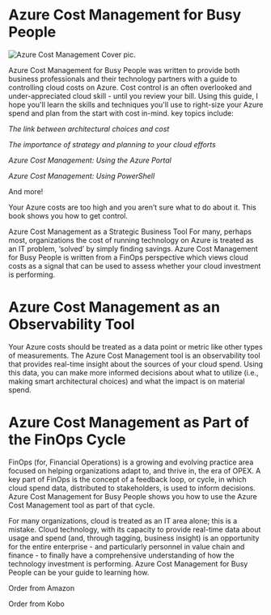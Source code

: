 # Azure Cost Management for Busy People

![Azure Cost Management Cover pic.](https://acmpstor.blob.core.windows.net/acmpblob1/Azure-Cost-Management-Cover-2.png)


Azure Cost Management for Busy People was written to provide both business professionals and their technology partners with a guide to controlling cloud costs on Azure. Cost control is an often overlooked and under-appreciated cloud skill - until you review your bill. Using this guide, I hope you'll learn the skills and techniques you'll use to right-size your Azure spend and plan from the start with cost in-mind. key topics include:

*The link between architectural choices and cost*

*The importance of strategy and planning to your cloud efforts*

*Azure Cost Management: Using the Azure Portal*

*Azure Cost Management: Using PowerShell*


And more!

Your Azure costs are too high and you aren’t sure what to do about it. This book shows you how to get control.

Azure Cost Management as a Strategic Business Tool
For many, perhaps most, organizations the cost of running technology on Azure is treated as an IT problem, ‘solved’ by simply finding savings. Azure Cost Management for Busy People is written from a FinOps perspective which views cloud costs as a signal that can be used to assess whether your cloud investment is performing.


# Azure Cost Management as an Observability Tool

Your Azure costs should be treated as a data point or metric like other types of measurements. The Azure Cost Management tool is an observability tool that provides real-time insight about the sources of your cloud spend. Using this data, you can make more informed decisions about what to utilize (i.e., making smart architectural choices) and what the impact is on material spend.


# Azure Cost Management as Part of the FinOps Cycle

FinOps (for, Financial Operations) is a growing and evolving practice area focused on helping organizations adapt to, and thrive in, the era of OPEX. A key part of FinOps is the concept of a feedback loop, or cycle, in which cloud spend data, distributed to stakeholders, is used to inform decisions. Azure Cost Management for Busy People shows you how to use the Azure Cost Management tool as part of that cycle.


For many organizations, cloud is treated as an IT area alone; this is a mistake. Cloud technology, with its capacity to provide real-time data about usage and spend (and, through tagging, business insight) is an opportunity for the entire enterprise - and particularly personnel in value chain and finance - to finally have a comprehensive understanding of how the technology investment is performing.
Azure Cost Management for Busy People can be your guide to learning how.


Order from Amazon


Order from Kobo

